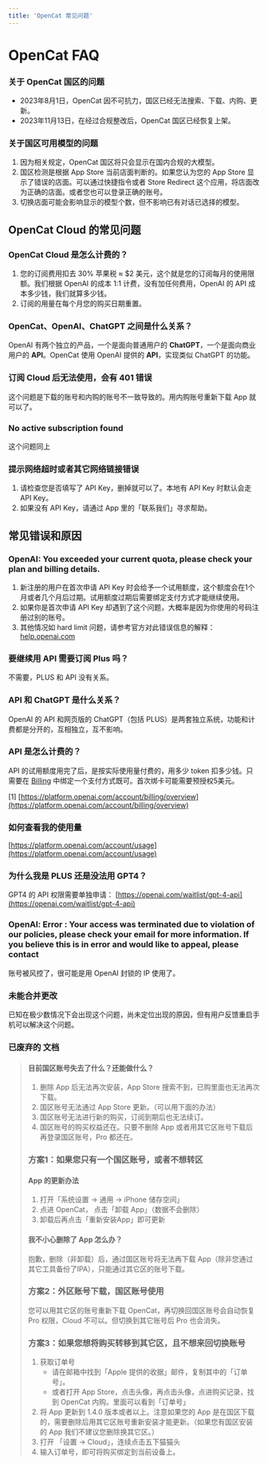 ```yaml
---
title: 'OpenCat 常见问题'
---
```


# OpenCat FAQ


### 关于 OpenCat 国区的问题

* 2023年8月1日，OpenCat 因不可抗力，国区已经无法搜索、下载、内购、更新。
* 2023年11月13日，在经过合规整改后，OpenCat 国区已经恢复上架。


### 关于国区可用模型的问题

1. 因为相关规定，OpenCat 国区将只会显示在国内合规的大模型。
2. 国区检测是根据 App Store 当前店面判断的。如果您认为您的 App Store 显示了错误的店面。可以通过快捷指令或者 Store Redirect 这个应用，将店面改为正确的店面。或者您也可以登录正确的账号。
3. 切换店面可能会影响显示的模型个数，但不影响已有对话已选择的模型。


## OpenCat Cloud 的常见问题

### OpenCat Cloud 是怎么计费的？

1. 您的订阅费用扣去 30% 苹果税 ≈ $2 美元，这个就是您的订阅每月的使用限额。我们根据 OpenAI 的成本 1:1 计费，没有加任何费用，OpenAI 的 API 成本多少钱，我们就算多少钱。
2. 订阅的用量在每个月您的购买日期重置。

### OpenCat、OpenAI、ChatGPT 之间是什么关系？

OpenAI 有两个独立的产品，一个是面向普通用户的 **ChatGPT**，一个是面向商业用户的 **API**。OpenCat 使用 OpenAI 提供的 **API**，实现类似 ChatGPT 的功能。


### 订阅 Cloud 后无法使用，会有 401 错误

这个问题是下载的账号和内购的账号不一致导致的。用内购账号重新下载 App 就可以了。


### No active subscription found

这个问题同上

### 提示网络超时或者其它网络链接错误

1. 请检查您是否填写了 API Key，删掉就可以了。本地有 API Key 时默认会走 API Key。
2. 如果没有 API Key，请通过 App 里的「联系我们」寻求帮助。


## 常见错误和原因

### OpenAI: You exceeded your current quota, please check your plan and billing details.

1. 新注册的用户在首次申请 API Key 时会给予一个试用额度，这个额度会在1个月或者几个月后过期。试用额度过期后需要绑定支付方式才能继续使用。
2. 如果你是首次申请 API Key 却遇到了这个问题，大概率是因为你使用的号码注册过别的账号。
3. 其他情况如 hard limit 问题，请参考官方对此错误信息的解释：[help.openai.com](https://help.openai.com/en/articles/6891831-error-code-429-you-exceeded-your-current-quota-please-check-your-plan-and-billing-details)

### 要继续用 API 需要订阅 Plus 吗？

不需要，PLUS 和 API 没有关系。 

### API 和 ChatGPT 是什么关系？

OpenAI 的 API 和网页版的 ChatGPT（包括 PLUS）是两套独立系统，功能和计费都是分开的，互相独立，互不影响。

### API 是怎么计费的？

API 的试用额度用完了后，是按实际使用量付费的，用多少 token 扣多少钱。只需要在 [Billing](https://platform.openai.com/account/billing/overview) 中绑定一个支付方式既可。首次绑卡可能需要预授权5美元。

[1] [https://platform.openai.com/account/billing/overview](https://platform.openai.com/account/billing/overview)

### 如何查看我的使用量
[https://platform.openai.com/account/usage](https://platform.openai.com/account/usage)


### 为什么我是 PLUS 还是没法用 GPT4？

GPT4 的 API 权限需要单独申请：
[https://openai.com/waitlist/gpt-4-api](https://openai.com/waitlist/gpt-4-api)


### OpenAl: Error : Your access was terminated due to violation of our policies, please check your email for more information. If you believe this is in error and would like to appeal, please contact

账号被风控了，很可能是用 OpenAI 封锁的 IP 使用了。


### 未能合并更改

已知在极少数情况下会出现这个问题，尚未定位出现的原因，但有用户反馈重启手机可以解决这个问题。

### 已废弃的 文档
> #### 目前国区账号失去了什么？还能做什么？
> 
> 1. 删除 App 后无法再次安装，App Store 搜索不到，已购里面也无法再次下载。
> 2. 国区账号无法通过 App Store 更新。（可以用下面的办法）
> 3. 国区账号无法进行新的购买，订阅到期后也无法续订。
> 4. 国区账号的购买权益还在。只要不删除 App 或者用其它区账号下载后再登录国区账号，Pro 都还在。
> 
> ### 方案1：如果您只有一个国区账号，或者不想转区
> 
> #### App 的更新办法 
> 
> 1. 打开「系统设置 → 通用 → iPhone 储存空间」
> 2. 点进 OpenCat， 点击「卸载 App」（数据不会删除）
> 3. 卸载后再点击「重新安装App」即可更新
> 
> #### 我不小心删除了 App 怎么办？
> 
> 抱歉，删除（非卸载）后，通过国区账号将无法再下载 App（除非您通过其它工具备份了IPA），只能通过其它区的账号下载。
> 
> 
> ### 方案2：外区账号下载，国区账号使用
> 
> 您可以用其它区的账号重新下载 OpenCat，再切换回国区账号会自动恢复 Pro 权限，Cloud 不可以。但切换到其它账号后 Pro 也会消失。
> 
> 
> ### 方案3：如果您想将购买转移到其它区，且不想来回切换账号
> 
> 1. 获取订单号
>     * 请在邮箱中找到「Apple 提供的收据」邮件，复制其中的「订单号」。
>     * 或者打开 App Store，点击头像，再点击头像，点进购买记录，找到 OpenCat 内购。里面可以看到「订单号」 
> 2. 将 App 更新到 1.4.0 版本或者以上。注意如果您的 App 是在国区下载的，需要删除后用其它区账号重新安装才能更新。（如果您有国区安装的 App 我们不建议您删除换其它区。）
> 3. 打开 「设置 → Cloud」，连续点击五下猫猫头
> 4. 输入订单号，即可将购买绑定到当前设备上。

